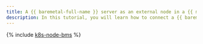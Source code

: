 ```yaml
---
title: A {{ baremetal-full-name }} server as an external node in a {{ managed-k8s-full-name }} cluster
description: In this tutorial, you will learn how to connect a {{ baremetal-name }} server to a {{ managed-k8s-name }} cluster as an external node.
---
```


{% include [k8s-node-bms](../../_tutorials/k8s/k8s-node-bms.md) %}
